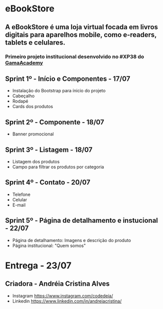 # eBookStore
## A eBookStore é uma loja virtual focada em livros digitais para aparelhos mobile, como e-readers, tablets e celulares.

### Primeiro projeto institucional desenvolvido no #XP38 do [GamaAcademy](https://www.gama.academy/)


## Sprint 1º - Início e Componentes - 17/07
* Instalação do Bootstrap para ínicio do projeto
* Cabeçalho
* Rodapé
* Cards dos produtos


## Sprint 2º - Componente - 18/07
* Banner promocional


## Sprint 3º - Listagem - 18/07
* Listagem dos produtos
* Campo para filtrar os produtos por categoria


## Sprint 4º - Contato - 20/07
* Telefone
* Celular
* E-mail


## Sprint 5º - Página de detalhamento e instucional - 22/07
* Página de detalhamento: Imagens e descrição do produto
* Página institucional: "Quem somos"

#  Entrega - 23/07

## Criadora - Andréia Cristina Alves
* Instagram https://www.instagram.com/codedeia/
* Linkedin https://www.linkedin.com/in/andreiacristina/


